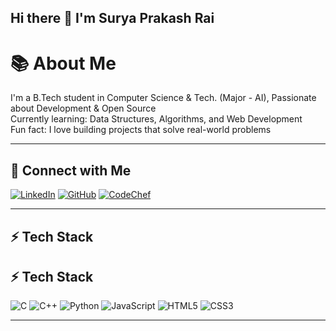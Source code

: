 ## Hi there 👋 I'm Surya Prakash Rai 
# 📚 About Me

I'm a B.Tech student in Computer Science & Tech. (Major - AI), Passionate about Development & Open Source  
Currently learning: Data Structures, Algorithms, and Web Development  
Fun fact: I love building projects that solve real-world problems  

---

## 🔗 Connect with Me
[![LinkedIn](https://img.shields.io/badge/LinkedIn-blue?style=for-the-badge&logo=linkedin)](https://www.linkedin.com/in/surya-rai-33773a229/)
[![GitHub](https://img.shields.io/badge/GitHub-black?style=for-the-badge&logo=github)](https://github.com/raisuraj2004)
[![CodeChef](https://img.shields.io/badge/CodeChef-%23B92B27.svg?style=for-the-badge&logo=CodeChef&logoColor=white)](https://www.codechef.com/users/deadhok)

---

## ⚡ Tech Stack
## ⚡ Tech Stack
![C](https://img.shields.io/badge/C-00599C?style=for-the-badge&logo=c&logoColor=white)
![C++](https://img.shields.io/badge/C++-00599C?style=for-the-badge&logo=c%2B%2B&logoColor=white)
![Python](https://img.shields.io/badge/Python-3776AB?style=for-the-badge&logo=python&logoColor=white)
![JavaScript](https://img.shields.io/badge/JavaScript-F7DF1E?style=for-the-badge&logo=javascript&logoColor=black)
![HTML5](https://img.shields.io/badge/HTML5-E34F26?style=for-the-badge&logo=html5&logoColor=white)
![CSS3](https://img.shields.io/badge/CSS3-1572B6?style=for-the-badge&logo=css3&logoColor=white)

---
